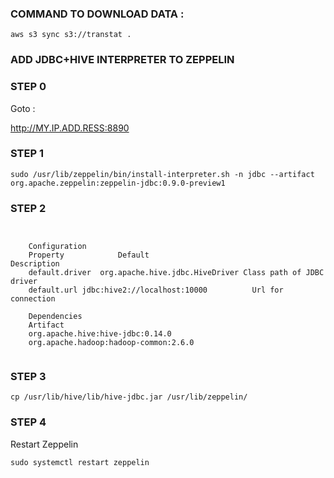 
###  COMMAND TO DOWNLOAD DATA : 

````
aws s3 sync s3://transtat .
````


###  ADD JDBC+HIVE INTERPRETER TO ZEPPELIN

###   STEP 0

Goto : 

http://MY.IP.ADD.RESS:8890

###   STEP 1
```
sudo /usr/lib/zeppelin/bin/install-interpreter.sh -n jdbc --artifact org.apache.zeppelin:zeppelin-jdbc:0.9.0-preview1
```

###    STEP 2
```


    Configuration
    Property	        Default	                                         Description
    default.driver	org.apache.hive.jdbc.HiveDriver	Class path of JDBC driver
    default.url	jdbc:hive2://localhost:10000	      Url for connection
    
    Dependencies
    Artifact	
    org.apache.hive:hive-jdbc:0.14.0	
    org.apache.hadoop:hadoop-common:2.6.0	
    
```
###    STEP 3
```
cp /usr/lib/hive/lib/hive-jdbc.jar /usr/lib/zeppelin/
```
###    STEP 4

Restart Zeppelin
```
sudo systemctl restart zeppelin
```
